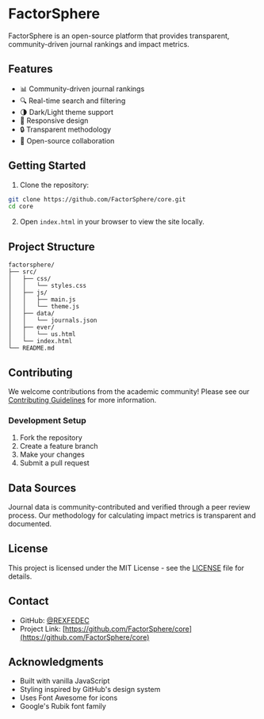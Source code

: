# FactorSphere

FactorSphere is an open-source platform that provides transparent, community-driven journal rankings and impact metrics.

## Features

- 📊 Community-driven journal rankings
- 🔍 Real-time search and filtering
- 🌗 Dark/Light theme support
- 📱 Responsive design
- 🔒 Transparent methodology
- 🤝 Open-source collaboration

## Getting Started

1. Clone the repository:
```bash
git clone https://github.com/FactorSphere/core.git
cd core
```

2. Open `index.html` in your browser to view the site locally.

## Project Structure

```
factorsphere/
├── src/
│   ├── css/
│   │   └── styles.css
│   ├── js/
│   │   ├── main.js
│   │   └── theme.js
│   ├── data/
│   │   └── journals.json
│   ├── ever/
│   │   └── us.html
│   └── index.html
└── README.md
```

## Contributing

We welcome contributions from the academic community! Please see our [Contributing Guidelines](CONTRIBUTING.md) for more information.

### Development Setup

1. Fork the repository
2. Create a feature branch
3. Make your changes
4. Submit a pull request

## Data Sources

Journal data is community-contributed and verified through a peer review process. Our methodology for calculating impact metrics is transparent and documented.

## License

This project is licensed under the MIT License - see the [LICENSE](LICENSE) file for details.

## Contact

- GitHub: [@REXFEDEC](https://github.com/REXFEDEC)
- Project Link: [https://github.com/FactorSphere/core](https://github.com/FactorSphere/core)

## Acknowledgments

- Built with vanilla JavaScript
- Styling inspired by GitHub's design system
- Uses Font Awesome for icons
- Google's Rubik font family